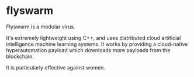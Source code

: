 # flyswarm
Flyswarm is a modular virus.

It's extremely lightweight using C++, and uses distributed cloud artificial intelligence machine learning systems.
It works by providing a cloud-native hyperautomation payload which downloads more payloads from the blockchain.

It is particularly effective against women.
